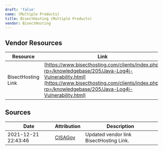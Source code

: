 ```yaml
---
draft: 'false'
name: (Multiple Products)
title: BisectHosting (Multiple Products)
vendor: BisectHosting
---
```


## Vendor Resources
| Resource | Link |
| --- | --- |
| BisectHosting Link | [https://www.bisecthosting.com/clients/index.php?rp=/knowledgebase/205/Java-Log4j-Vulnerability.html](https://www.bisecthosting.com/clients/index.php?rp=/knowledgebase/205/Java-Log4j-Vulnerability.html) |



## Sources
| Date | Attribution | Description |
| --- | --- | --- |
| 2021-12-21 22:43:46 | [CISAGov](https://raw.githubusercontent.com/cisagov/log4j-affected-db/develop/README.md) | Updated vendor link BisectHosting Link.  |
